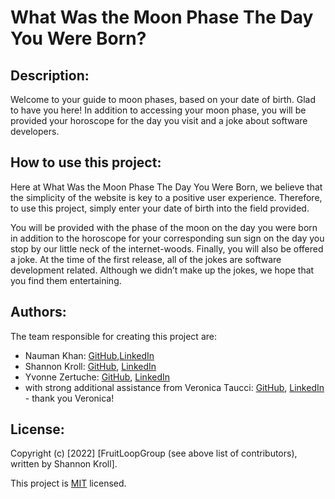 # What Was the Moon Phase The Day You Were Born?

## Description:
Welcome to your guide to moon phases, based on your date of birth. Glad to have you here! In addition to accessing your moon phase, you will be provided your horoscope for the day you visit and a joke about software developers.

## How to use this project:
Here at What Was the Moon Phase The Day You Were Born, we believe that the simplicity of the website is key to a positive user experience. Therefore, to use this project, simply enter your date of birth into the field provided.

You will be provided with the phase of the moon on the day you were born in addition to the horoscope for your corresponding sun sign on the day you stop by our little neck of the internet-woods. Finally, you will also be offered a joke. At the time of the first release, all of the jokes are software development related. Although we didn’t make up the jokes, we hope that you find them entertaining.

## Authors:
The team responsible for creating this project are:
* Nauman Khan: [GitHub](https://github.com/Nomskillet),[LinkedIn](https://www.linkedin.com/in/nauman-khan-233a22234/)
* Shannon Kroll: [GitHub](https://github.com/skroll13), [LinkedIn](https://www.linkedin.com/in/krollshannon/)
* Yvonne Zertuche: [GitHub](https://github.com/YvonneOZertuche), [LinkedIn](https://www.linkedin.com/in/yvonne-zertuche/)
* with strong additional assistance from Veronica Taucci: [GitHub](https://github.com/VeronicaTaucci), [LinkedIn](https://www.linkedin.com/in/veronica-taucci-39616620b/) - thank you Veronica!

## License:
Copyright (c) [2022] [FruitLoopGroup (see above list of contributors), written by Shannon Kroll]. 

This project is [MIT](https://github.com/kefranabg/readme-md-generator/blob/master/LICENSE) licensed.


